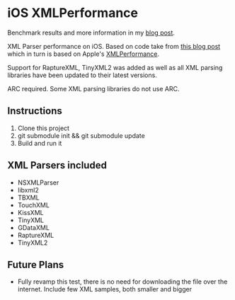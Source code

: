 iOS XMLPerformance
=================

Benchmark results and more information in my [blog post](http://jansanchez.com/blog/2013/01/22/state-of-ios-xml-libraries-in-2013/).

XML Parser performance on iOS. Based on code take from [this blog post](http://www.raywenderlich.com/553/how-to-chose-the-best-xml-parser-for-your-iphone-project)
which in turn is based on Apple's [XMLPerformance](http://developer.apple.com/library/ios/#samplecode/XMLPerformance/Introduction/Intro.html#//apple_ref/doc/uid/DTS40008094-Intro-DontLinkElementID_2).

Support for RaptureXML, TinyXML2 was added as well as all XML parsing libraries have been updated to their latest versions.

ARC required. Some XML parsing libraries do not use ARC.

## **Instructions**
1. Clone this project
2. git submodule init && git submodule update
3. Build and run it

## XML Parsers included
- NSXMLParser
- libxml2
- TBXML
- TouchXML
- KissXML
- TinyXML
- GDataXML
- RaptureXML
- TinyXML2

## Future Plans
- Fully revamp this test, there is no need for downloading the file over the internet. Include few XML samples, both smaller and bigger
